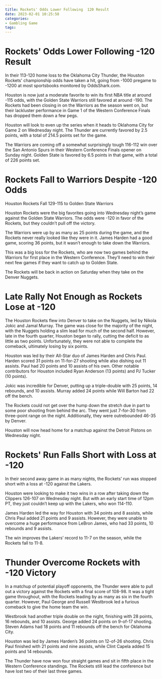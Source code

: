 ```yaml
---
title: Rockets' Odds Lower Following  120 Result
date: 2023-02-01 10:25:58
categories:
- Gambling Game
tags:
---
```



#  Rockets' Odds Lower Following -120 Result

In their 113-120 home loss to the Oklahoma City Thunder, the Houston Rockets' championship odds have taken a hit, going from -1000 pregame to -1200 at most sportsbooks monitored by OddsShark.com.

Houston is now just a moderate favorite to win its first NBA title at around -115 odds, with the Golden State Warriors still favored at around -190. The Rockets had been closing in on the Warriors as the season went on, but their lackluster performance in Game 1 of the Western Conference Finals has dropped them down a few pegs.

Houston will look to even up the series when it heads to Oklahoma City for Game 2 on Wednesday night. The Thunder are currently favored by 2.5 points, with a total of 214.5 points set for the game.

The Warriors are coming off a somewhat surprisingly tough 116-112 win over the San Antonio Spurs in their Western Conference Finals opener on Sunday night. Golden State is favored by 6.5 points in that game, with a total of 226 points set.

#  Rockets Fall to Warriors Despite -120 Odds

Houston Rockets Fall 129-115 to Golden State Warriors

Houston Rockets were the big favorites going into Wednesday night’s game against the Golden State Warriors. The odds were -120 in favor of the Rockets, but they couldn’t pull off the victory.

The Warriors were up by as many as 25 points during the game, and the Rockets never really looked like they were in it. James Harden had a good game, scoring 36 points, but it wasn’t enough to take down the Warriors.

This was a big loss for the Rockets, who are now two games behind the Warriors for first place in the Western Conference. They’ll need to win their next few games if they want to catch up to Golden State.

The Rockets will be back in action on Saturday when they take on the Denver Nuggets.

#  Late Rally Not Enough as Rockets Lose at -120

The Houston Rockets flew into Denver to take on the Nuggets, led by Nikola Jokic and Jamal Murray. The game was close for the majority of the night, with the Nuggets holding a slim lead for much of the second half. However, late in the fourth quarter, Houston began to rally, cutting the deficit to as little as two points. Unfortunately, they were not able to complete the comeback, ultimately losing by six points.

Houston was led by their All-Star duo of James Harden and Chris Paul. Harden scored 31 points on 11-for-27 shooting while also dishing out 11 assists. Paul had 20 points and 10 assists of his own. Other notable contributors for Houston included Ryan Anderson (13 points) and PJ Tucker (10 points).

Jokic was incredible for Denver, putting up a triple-double with 25 points, 14 rebounds, and 10 assists. Murray added 24 points while Will Barton had 22 off the bench.

The Rockets could not get over the hump down the stretch due in part to some poor shooting from behind the arc. They went just 7-for-30 from three-point range on the night. Additionally, they were outrebounded 46-35 by Denver.

Houston will now head home for a matchup against the Detroit Pistons on Wednesday night.

#  Rockets' Run Falls Short with Loss at -120

In their second away game in as many nights, the Rockets’ run was stopped short with a loss at -120 against the Lakers.

Houston were looking to make it two wins in a row after taking down the Clippers 126-107 on Wednesday night. But with an early start time of 12pm PT, they just couldn’t keep up with the Lakers, who won 114-110.

James Harden led the way for Houston with 34 points and 8 assists, while Chris Paul added 21 points and 9 assists. However, they were unable to overcome a huge performance from LeBron James, who had 33 points, 10 rebounds and 9 assists.

The win improves the Lakers’ record to 11-7 on the season, while the Rockets fall to 11-8.

#  Thunder Overcome Rockets with -120 Victory

In a matchup of potential playoff opponents, the Thunder were able to pull out a victory against the Rockets with a final score of 108-98. It was a tight game throughout, with the Rockets leading by as many as six in the fourth quarter. However, Paul George and Russell Westbrook led a furious comeback to give the home team the win.

Westbrook had another triple double on the night, finishing with 28 points, 16 rebounds, and 10 assists. George added 24 points on 9-of-17 shooting. Steven Adams had 18 points and 11 rebounds off the bench for Oklahoma City.

Houston was led by James Harden’s 36 points on 12-of-26 shooting. Chris Paul finished with 21 points and nine assists, while Clint Capela added 15 points and 14 rebounds.

The Thunder have now won four straight games and sit in fifth place in the Western Conference standings. The Rockets still lead the conference but have lost two of their last three games.